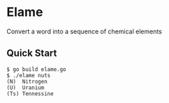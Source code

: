 # Elame
Convert a word into a sequence of chemical elements

## Quick Start
```console
$ go build elame.go
$ ./elame nuts
(N)  Nitrogen
(U)  Uranium
(Ts) Tennessine
```
